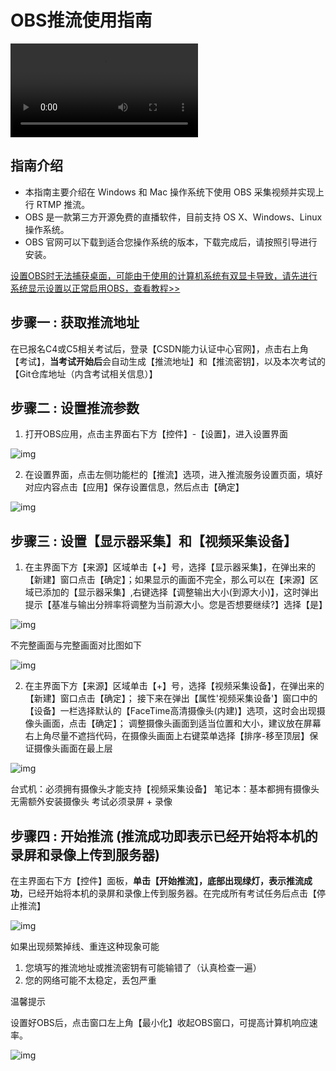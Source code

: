 # OBS推流使用指南

<video src="https://csdnlive.oss-cn-shenzhen.aliyuncs.com/example/obs-min.mp4"></video>


## 指南介绍

- 本指南主要介绍在 Windows 和 Mac 操作系统下使用 OBS 采集视频并实现上行 RTMP 推流。
- OBS 是一款第三方开源免费的直播软件，目前支持 OS X、Windows、Linux 操作系统。
- OBS 官网可以下载到适合您操作系统的版本，下载完成后，请按照引导进行安装。

[设置OBS时无法捕获桌面，可能由于使用的计算机系统有双显卡导致，请先进行系统显示设置以正常启用OBS，查看教程>>](https://ks.csdn.net/help/doubleCard)

## 步骤一 : 获取推流地址

在已报名C4或C5相关考试后，登录【CSDN能力认证中心官网】，点击右上角【考试】，**当考试开始后**会自动生成【推流地址】和【推流密钥】，以及本次考试的【Git仓库地址（内含考试相关信息）】

## 步骤二 : 设置推流参数

1. 打开OBS应用，点击主界面右下方【控件】-【设置】，进入设置界面

![img](https://ks.csdn.net/img/obs1.4e6df6fc.png)

2. 在设置界面，点击左侧功能栏的【推流】选项，进入推流服务设置页面，填好对应内容点击【应用】保存设置信息，然后点击【确定】

![img](https://ks.csdn.net/img/obs2.0cdc18c5.jpg)

## 步骤三 : 设置【显示器采集】和【视频采集设备】

1. 在主界面下方【来源】区域单击【+】号，选择【显示器采集】，在弹出来的【新建】窗口点击【确定】；如果显示的画面不完全，那么可以在【来源】区域已添加的【显示器采集】,右键选择【调整输出大小(到源大小)】，这时弹出提示【基准与输出分辨率将调整为当前源大小。您是否想要继续?】选择【是】

![img](https://ks.csdn.net/img/obs3.b7edf4b6.png)

不完整画面与完整画面对比图如下

![img](https://ks.csdn.net/img/obs7.5ffa9a9a.png)

2. 在主界面下方【来源】区域单击【+】号，选择【视频采集设备】，在弹出来的【新建】窗口点击【确定】；
   接下来在弹出【属性'视频采集设备'】窗口中的【设备】一栏选择默认的【FaceTime高清摄像头(内建)】选项，这时会出现摄像头画面，点击【确定】；
   调整摄像头画面到适当位置和大小，建议放在屏幕右上角尽量不遮挡代码，在摄像头画面上右键菜单选择【排序-移至顶层】保证摄像头画面在最上层

![img](https://ks.csdn.net/img/obs4.d071762d.jpg)

台式机：必须拥有摄像头才能支持【视频采集设备】
笔记本：基本都拥有摄像头无需额外安装摄像头
考试必须录屏 + 录像

## 步骤四 : 开始推流 (推流成功即表示已经开始将本机的录屏和录像上传到服务器)

在主界面右下方【控件】面板，**单击【开始推流】，底部出现绿灯，表示推流成功**，已经开始将本机的录屏和录像上传到服务器。在完成所有考试任务后点击【停止推流】

![img](https://ks.csdn.net/img/obs5.cd950c58.png)

如果出现频繁掉线、重连这种现象可能

1. 您填写的推流地址或推流密钥有可能输错了（认真检查一遍）
2. 您的网络可能不太稳定，丢包严重

温馨提示

设置好OBS后，点击窗口左上角【最小化】收起OBS窗口，可提高计算机响应速率。

![img](https://ks.csdn.net/img/obs8.1fbeeecd.png)